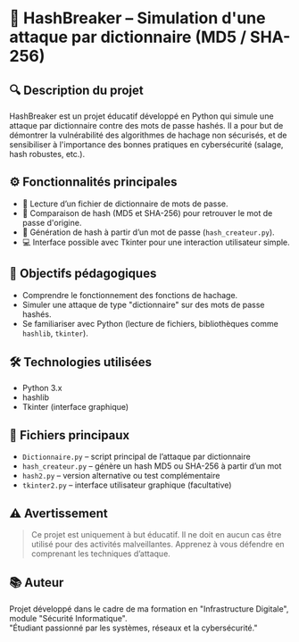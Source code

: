 # 🔐 HashBreaker – Simulation d'une attaque par dictionnaire (MD5 / SHA-256)

## 🔍 Description du projet
HashBreaker est un projet éducatif développé en Python qui simule une attaque par dictionnaire contre des mots de passe hashés. Il a pour but de démontrer la vulnérabilité des algorithmes de hachage non sécurisés, et de sensibiliser à l'importance des bonnes pratiques en cybersécurité (salage, hash robustes, etc.).

## ⚙️ Fonctionnalités principales
- 📁 Lecture d’un fichier de dictionnaire de mots de passe.
- 🔐 Comparaison de hash (MD5 et SHA-256) pour retrouver le mot de passe d'origine.
- 🧰 Génération de hash à partir d’un mot de passe (`hash_createur.py`).
- 💻 Interface possible avec Tkinter pour une interaction utilisateur simple.

## 🧠 Objectifs pédagogiques
- Comprendre le fonctionnement des fonctions de hachage.
- Simuler une attaque de type "dictionnaire" sur des mots de passe hashés.
- Se familiariser avec Python (lecture de fichiers, bibliothèques comme `hashlib`, `tkinter`).

## 🛠️ Technologies utilisées
- Python 3.x  
- hashlib  
- Tkinter (interface graphique)

## 📂 Fichiers principaux
- `Dictionnaire.py` – script principal de l’attaque par dictionnaire  
- `hash_createur.py` – génère un hash MD5 ou SHA-256 à partir d’un mot  
- `hash2.py` – version alternative ou test complémentaire  
- `tkinter2.py` – interface utilisateur graphique (facultative)

## ⚠️ Avertissement
> Ce projet est uniquement à but éducatif. Il ne doit en aucun cas être utilisé pour des activités malveillantes. Apprenez à vous défendre en comprenant les techniques d’attaque.

## 📚 Auteur
Projet développé dans le cadre de ma formation en "Infrastructure Digitale", module "Sécurité Informatique".  
"Étudiant passionné par les systèmes, réseaux et la cybersécurité."
